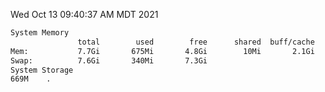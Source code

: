 Wed Oct 13 09:40:37 AM MDT 2021
```bash
System Memory
               total        used        free      shared  buff/cache   available
Mem:           7.7Gi       675Mi       4.8Gi        10Mi       2.1Gi       6.7Gi
Swap:          7.6Gi       340Mi       7.3Gi
System Storage
669M	.
```
```bash
